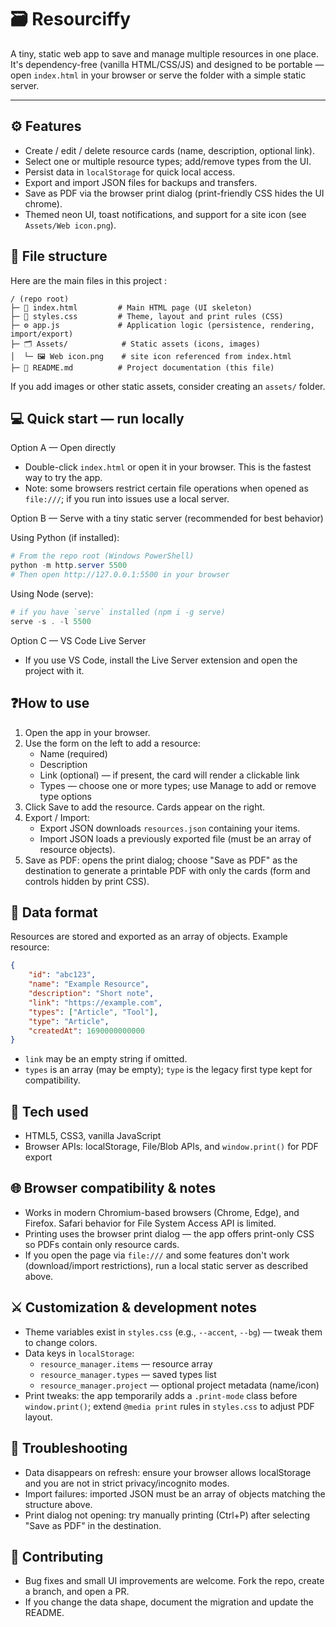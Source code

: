 # 🗃️ Resourciffy

A tiny, static web app to save and manage multiple resources in one place. It's dependency-free (vanilla HTML/CSS/JS) and designed to be portable — open `index.html` in your browser or serve the folder with a simple static server.

---

## ⚙️ Features

- Create / edit / delete resource cards (name, description, optional link).
- Select one or multiple resource types; add/remove types from the UI.
- Persist data in `localStorage` for quick local access.
- Export and import JSON files for backups and transfers.
- Save as PDF via the browser print dialog (print-friendly CSS hides the UI chrome).
- Themed neon UI, toast notifications, and support for a site icon (see `Assets/Web icon.png`).

## 📩 File structure

Here are the main files in this project :

```
/ (repo root)
├─ 📄 index.html         # Main HTML page (UI skeleton)
├─ 🎨 styles.css         # Theme, layout and print rules (CSS)
├─ ⚙️ app.js             # Application logic (persistence, rendering, import/export)
├─ 🗂️ Assets/            # Static assets (icons, images)
│  └─ 🖼️ Web icon.png    # site icon referenced from index.html
├─ 📝 README.md          # Project documentation (this file)
```

If you add images or other static assets, consider creating an `assets/` folder.

## 💻 Quick start — run locally

Option A — Open directly
- Double-click `index.html` or open it in your browser. This is the fastest way to try the app.
- Note: some browsers restrict certain file operations when opened as `file:///`; if you run into issues use a local server.

Option B — Serve with a tiny static server (recommended for best behavior)

Using Python (if installed):
```powershell
# From the repo root (Windows PowerShell)
python -m http.server 5500
# Then open http://127.0.0.1:5500 in your browser
```

Using Node (serve):
```powershell
# if you have `serve` installed (npm i -g serve)
serve -s . -l 5500
```

Option C — VS Code Live Server
- If you use VS Code, install the Live Server extension and open the project with it.

## ❓How to use

1. Open the app in your browser.
2. Use the form on the left to add a resource:
	 - Name (required)
	 - Description
	 - Link (optional) — if present, the card will render a clickable link
	 - Types — choose one or more types; use Manage to add or remove type options
3. Click Save to add the resource. Cards appear on the right.
4. Export / Import:
	 - Export JSON downloads `resources.json` containing your items.
	 - Import JSON loads a previously exported file (must be an array of resource objects).
5. Save as PDF: opens the print dialog; choose "Save as PDF" as the destination to generate a printable PDF with only the cards (form and controls hidden by print CSS).

## 📄 Data format

Resources are stored and exported as an array of objects. Example resource:

```json
{
	"id": "abc123",
	"name": "Example Resource",
	"description": "Short note",
	"link": "https://example.com",     
	"types": ["Article", "Tool"],
	"type": "Article",                  
	"createdAt": 1690000000000
}
```

- `link` may be an empty string if omitted.
- `types` is an array (may be empty); `type` is the legacy first type kept for compatibility.

## 👾 Tech used

- HTML5, CSS3, vanilla JavaScript
- Browser APIs: localStorage, File/Blob APIs, and `window.print()` for PDF export

## 🌐 Browser compatibility & notes

- Works in modern Chromium-based browsers (Chrome, Edge), and Firefox. Safari behavior for File System Access API is limited.
- Printing uses the browser print dialog — the app offers print-only CSS so PDFs contain only resource cards.
- If you open the page via `file:///` and some features don't work (download/import restrictions), run a local static server as described above.

## ⚔️ Customization & development notes

- Theme variables exist in `styles.css` (e.g., `--accent`, `--bg`) — tweak them to change colors.
- Data keys in `localStorage`:
	- `resource_manager.items` — resource array
	- `resource_manager.types` — saved types list
	- `resource_manager.project` — optional project metadata (name/icon)
- Print tweaks: the app temporarily adds a `.print-mode` class before `window.print()`; extend `@media print` rules in `styles.css` to adjust PDF layout.

## 🔫 Troubleshooting

- Data disappears on refresh: ensure your browser allows localStorage and you are not in strict privacy/incognito modes.
- Import failures: imported JSON must be an array of objects matching the structure above.
- Print dialog not opening: try manually printing (Ctrl+P) after selecting "Save as PDF" in the destination.

## 🧩 Contributing

- Bug fixes and small UI improvements are welcome. Fork the repo, create a branch, and open a PR.
- If you change the data shape, document the migration and update the README.

